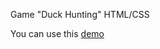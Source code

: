 Game "Duck Hunting" HTML/CSS

You can use this [demo](https://julia-kalyukh.github.io/game_DuckHunting)
